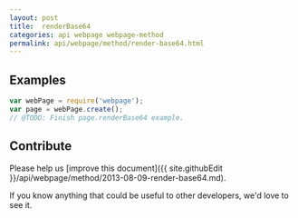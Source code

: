 ```yaml
---
layout: post
title:  renderBase64
categories: api webpage webpage-method
permalink: api/webpage/method/render-base64.html
---
```


## Examples

```javascript
var webPage = require('webpage');
var page = webPage.create();
// @TODO: Finish page.renderBase64 example.
```

## Contribute

Please help us [improve this document]({{ site.githubEdit }}/api/webpage/method/2013-08-09-render-base64.md).

If you know anything that could be useful to other developers, we'd love to see it.


